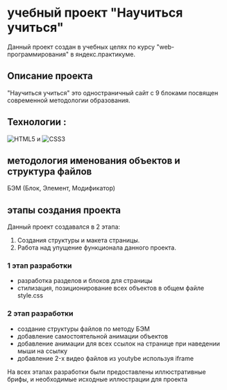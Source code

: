 # учебный проект "Научиться учиться"
Данный проект создан в учебных целях по курсу "web-программирования" в яндекс.практикуме.

## Описание проекта
"Научиться учиться" это одностраничный сайт с 9 блоками посвящен современной методологии образования.
## Технологии :
 ![HTML5](https://img.shields.io/badge/html5-%23E34F26.svg?style=for-the-badge&logo=html5&logoColor=white) и ![CSS3](https://img.shields.io/badge/css3-%231572B6.svg?style=for-the-badge&logo=css3&logoColor=white)  

## методология именования объектов и структура файлов
БЭМ (Блок, Элемент, Модификатор)

## этапы создания проекта
Данный проект создавался в 2 этапа:
1.	Создания структуры и макета страницы.
2.	Работа над упущение функционала данного проекта.

### 1 этап разработки
-	разработка разделов и блоков для страницы
-	стилизация, позиционирование всех объектов в общем файле style.css

### 2 этап разработки
-	создание структуры файлов по методу БЭМ
-	добавление самостоятельной анимации объектов
-	добавление анимации для всех ссылок на странице при наведении мыши на ссылку
-	добавление 2-x видео файлов из youtybe используя iframe </br> 

На всех этапах разработки были предоставлены иллюстративные брифы, и необходимые исходные иллюстрации для проекта
